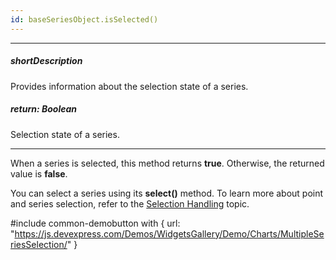 ```yaml
---
id: baseSeriesObject.isSelected()
---
```

---
##### shortDescription
Provides information about the selection state of a series.

##### return: Boolean
Selection state of a series.

---
When a series is selected, this method returns **true**. Otherwise, the returned value is **false**.

You can select a series using its **select()** method. To learn more about point and series selection, refer to the [Selection Handling](/concepts/05%20Widgets/zz%20Common/10%20Data%20Visualization%20Widgets/90%20Charts%20-%20End-User%20Interaction/4%20Selection%20Handling '/Documentation/Guide/Widgets/Common/Data_Visualization_Widgets/Charts_-_End-User_Interaction/Selection_Handling') topic.

#include common-demobutton with {
    url: "https://js.devexpress.com/Demos/WidgetsGallery/Demo/Charts/MultipleSeriesSelection/"
}